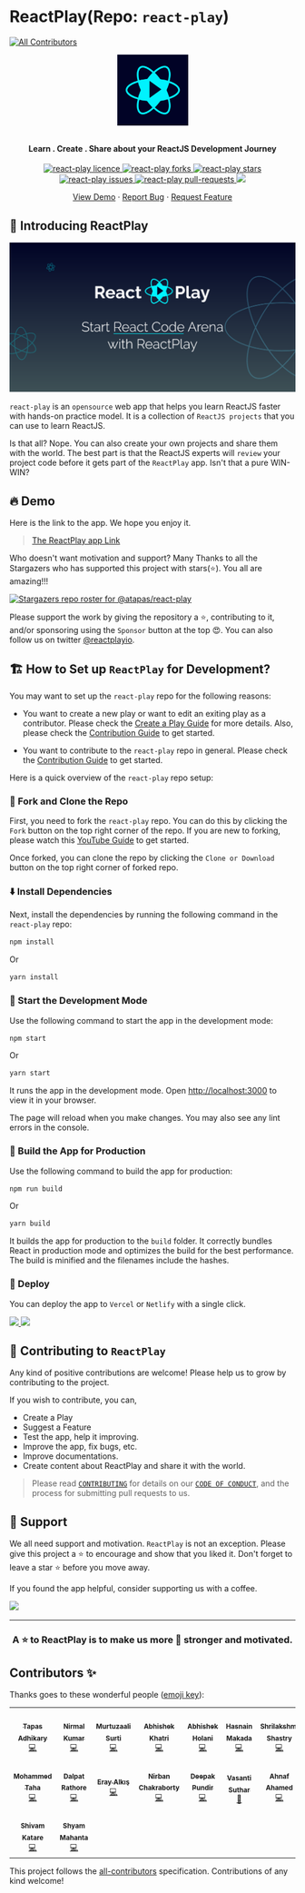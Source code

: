# ReactPlay(Repo: `react-play`)
<!-- ALL-CONTRIBUTORS-BADGE:START - Do not remove or modify this section -->
[![All Contributors](https://img.shields.io/badge/all_contributors-16-orange.svg?style=flat-square)](#contributors-)
<!-- ALL-CONTRIBUTORS-BADGE:END -->

<p align="center">
  <a href="https://reactplay.io/" target="_blank" style="font-size:50px"><img src="src/images/twitter-thumb.png" alt="react-play" width="125" /></a>
</p>

<h4 align="center">Learn . Create . Share about your ReactJS Development Journey</h4>

<p align="center">
  <a href="https://github.com/atapas/react-play/blob/master/LICENSE" target="blank">
<img src="https://img.shields.io/github/license/atapas/react-play?style=flat-square" alt="react-play licence" />
</a>
<a href="https://github.com/atapas/react-play/fork" target="blank">
<img src="https://img.shields.io/github/forks/atapas/react-play?style=flat-square" alt="react-play forks"/>
</a>
<a href="https://github.com/atapas/react-play/stargazers" target="blank">
<img src="https://img.shields.io/github/stars/atapas/react-play?style=flat-square" alt="react-play stars"/>
</a>
<a href="https://github.com/atapas/react-play/issues" target="blank">
<img src="https://img.shields.io/github/issues/atapas/react-play?style=flat-square" alt="react-play issues"/>
</a>
<a href="https://github.com/atapas/react-play/pulls" target="blank">
<img src="https://img.shields.io/github/issues-pr/atapas/react-play?style=flat-square" alt="react-play pull-requests"/>
</a>
<a href="https://twitter.com/intent/tweet?text=👋%20Check%20this%20amazing%20app%20https://reactplay.io/,%20created%20by%20@tapasadhikary%20and%20friends%0A%0A%23DEVCommunity%20%23100DaysOfCode%20@reactplayio"><img src="https://img.shields.io/twitter/url?label=Share%20on%20Twitter&style=social&url=https%3A%2F%2Fgithub.com%2Fatapas%2Freact-play"></a>

</p>

<p align="center">
    <a href="https://reactplay.io/" target="blank">View Demo</a>
    ·
    <a href="https://github.com/atapas/react-play/issues/new/choose">Report Bug</a>
    ·
    <a href="https://github.com/atapas/react-play/issues/new/choose">Request Feature</a>
</p>

## 👋 Introducing ReactPlay

<p align="center">
  <img src="src/images/og-image.png" alt="name"/>
</p>

`react-play` is an `opensource` web app that helps you learn ReactJS faster with hands-on practice model. It is a collection of `ReactJS projects` that you can use to learn ReactJS.

Is that all? Nope. You can also create your own projects and share them with the world. The best part is that the ReactJS experts will `review` your project code before it gets part of the `ReactPlay` app. Isn't that a pure WIN-WIN?
## 🔥 Demo
Here is the link to the app. We hope you enjoy it.

> [The ReactPlay app Link](https://reactplay.io)
  
Who doesn't want motivation and support? Many Thanks to all the Stargazers who has supported this project with stars(⭐). You all are amazing!!!

[![Stargazers repo roster for @atapas/react-play](https://reporoster.com/stars/atapas/react-play)](https://github.com/atapas/react-play/stargazers)

Please support the work by giving the repository a ⭐, contributing to it, and/or sponsoring using the `Sponsor` button at the top 😍. You can also follow us on twitter [@reactplayio](https://twitter.com/reactplayio).

## 🏗️ How to Set up `ReactPlay` for Development?

You may want to set up the `react-play` repo for the following reasons:

- You want to create a new play or want to edit an exiting play as a contributor. Please check the [Create a Play Guide](./CREATE-PLAY.md) for more details. Also, please check the [Contribution Guide](./CONTRIBUTING.md) to get started.

- You want to contribute to the `react-play` repo in general. Please check the [Contribution Guide](./CONTRIBUTING.md) to get started.

Here is a quick overview of the `react-play` repo setup:

### 🍴 Fork and Clone the Repo 
First, you need to fork the `react-play` repo. You can do this by clicking the `Fork` button on the top right corner of the repo. If you are new to forking, please watch this [YouTube Guide](https://www.youtube.com/watch?v=h8suY-Osn8Q) to get started.

Once forked, you can clone the repo by clicking the `Clone or Download` button on the top right corner of forked repo.

### ⬇️ Install Dependencies
Next, install the dependencies by running the following command in the `react-play` repo:

```bash
npm install
```
Or
  
```bash
yarn install
```

### 🦄 Start the Development Mode
Use the following command to start the app in the development mode:

```bash
npm start
```
Or
  
```bash
yarn start
```

It runs the app in the development mode. Open [http://localhost:3000](http://localhost:3000) to view it in your browser.

The page will reload when you make changes. You may also see any lint errors in the console.

### 🧱 Build the App for Production
Use the following command to build the app for production:

```bash
npm run build
```
Or
  
```bash
yarn build
```

It builds the app for production to the `build` folder. It correctly bundles React in production mode and optimizes the build for the best performance. The build is minified and the filenames include the hashes.

### 🚀 Deploy

You can deploy the app to `Vercel` or `Netlify` with a single click.

<a href="https://vercel.com/new/project?template=https://github.com/atapas/react-play">
<img src="https://vercel.com/button" height="37.5px" />
</a>
<a href="https://app.netlify.com/start/deploy?repository=https://github.com/atapas/react-play">
<img src="https://www.netlify.com/img/deploy/button.svg" height="37.5px" />
</a>

## 🤝 Contributing to `ReactPlay`
Any kind of positive contributions are welcome! Please help us to grow by contributing to the project.

If you wish to contribute, you can,

- Create a Play
- Suggest a Feature
- Test the app, help it improving.
- Improve the app, fix bugs, etc.
- Improve documentations.
- Create content about ReactPlay and share it with the world.

> Please read [`CONTRIBUTING`](CONTRIBUTING.md) for details on our [`CODE OF CONDUCT`](CODE_OF_CONDUCT.md), and the process for submitting pull requests to us.

## 🙏 Support

We all need support and motivation. `ReactPlay` is not an exception. Please give this project a ⭐️ to encourage and show that you liked it. Don't forget to leave a star ⭐️ before you move away.

If you found the app helpful, consider supporting us with a coffee.

<a href="https://www.buymeacoffee.com/greenroots">
    <img src="https://cdn.buymeacoffee.com/buttons/v2/default-yellow.png" height="50px">
</a>

---

<h3 align="center">
A ⭐️ to <b>ReactPlay</b> is to make us more 💪 stronger and motivated.
</h3>




## Contributors ✨

Thanks goes to these wonderful people ([emoji key](https://allcontributors.org/docs/en/emoji-key)):

<!-- ALL-CONTRIBUTORS-LIST:START - Do not remove or modify this section -->
<!-- prettier-ignore-start -->
<!-- markdownlint-disable -->
<table>
  <tr>
    <td align="center"><a href="https://tapasadhikary.com"><img src="https://avatars.githubusercontent.com/u/3633137?v=4?s=100" width="100px;" alt=""/><br /><sub><b>Tapas Adhikary</b></sub></a><br /><a href="https://github.com/atapas/react-play/commits?author=atapas" title="Code">💻</a></td>
    <td align="center"><a href="https://github.com/nirmalkc"><img src="https://avatars.githubusercontent.com/u/6359059?v=4?s=100" width="100px;" alt=""/><br /><sub><b>Nirmal Kumar</b></sub></a><br /><a href="https://github.com/atapas/react-play/commits?author=nirmalkc" title="Code">💻</a></td>
    <td align="center"><a href="https://murtuzaali-surti.me"><img src="https://avatars.githubusercontent.com/u/68743212?v=4?s=100" width="100px;" alt=""/><br /><sub><b>Murtuzaali Surti</b></sub></a><br /><a href="https://github.com/atapas/react-play/commits?author=murtuzaalisurti" title="Code">💻</a></td>
    <td align="center"><a href="https://github.com/abhishek-gogroup"><img src="https://avatars.githubusercontent.com/u/87639443?v=4?s=100" width="100px;" alt=""/><br /><sub><b>Abhishek Khatri</b></sub></a><br /><a href="https://github.com/atapas/react-play/commits?author=abhishek-gogroup" title="Code">💻</a></td>
    <td align="center"><a href="https://abhishek-90.github.io/My-Portfolio/"><img src="https://avatars.githubusercontent.com/u/43419831?v=4?s=100" width="100px;" alt=""/><br /><sub><b>Abhishek Holani</b></sub></a><br /><a href="https://github.com/atapas/react-play/commits?author=Abhishek-90" title="Code">💻</a></td>
    <td align="center"><a href="http://hasnainmakada-99.github.io"><img src="https://avatars.githubusercontent.com/u/82728823?v=4?s=100" width="100px;" alt=""/><br /><sub><b>Hasnain Makada</b></sub></a><br /><a href="https://github.com/atapas/react-play/commits?author=hasnainmakada-99" title="Code">💻</a></td>
    <td align="center"><a href="https://twitter.com/shrilakshmihg"><img src="https://avatars.githubusercontent.com/u/29778698?v=4?s=100" width="100px;" alt=""/><br /><sub><b>Shrilakshmi Shastry</b></sub></a><br /><a href="https://github.com/atapas/react-play/commits?author=shrilakshmishastry" title="Code">💻</a></td>
  </tr>
  <tr>
    <td align="center"><a href="https://github.com/6km"><img src="https://avatars.githubusercontent.com/u/62352949?v=4?s=100" width="100px;" alt=""/><br /><sub><b>Mohammed Taha</b></sub></a><br /><a href="https://github.com/atapas/react-play/commits?author=6km" title="Code">💻</a></td>
    <td align="center"><a href="https://dalpatrathoredev.web.app"><img src="https://avatars.githubusercontent.com/u/69510006?v=4?s=100" width="100px;" alt=""/><br /><sub><b>Dalpat Rathore</b></sub></a><br /><a href="https://github.com/atapas/react-play/commits?author=DalpatRathore" title="Code">💻</a></td>
    <td align="center"><a href="http://erayalkis.netlify.app"><img src="https://avatars.githubusercontent.com/u/80722863?v=4?s=100" width="100px;" alt=""/><br /><sub><b>Eray Alkış</b></sub></a><br /><a href="https://github.com/atapas/react-play/commits?author=erayalkis" title="Code">💻</a></td>
    <td align="center"><a href="https://nirban-chakraborty.netlify.app"><img src="https://avatars.githubusercontent.com/u/74231771?v=4?s=100" width="100px;" alt=""/><br /><sub><b>Nirban Chakraborty</b></sub></a><br /><a href="https://github.com/atapas/react-play/commits?author=nirban256" title="Code">💻</a></td>
    <td align="center"><a href="https://github.com/Deepak8717"><img src="https://avatars.githubusercontent.com/u/5671550?v=4?s=100" width="100px;" alt=""/><br /><sub><b>Deepak Pundir</b></sub></a><br /><a href="https://github.com/atapas/react-play/commits?author=Deepak8717" title="Code">💻</a></td>
    <td align="center"><a href="https://bio.link/vasantisuthar"><img src="https://avatars.githubusercontent.com/u/63599802?v=4?s=100" width="100px;" alt=""/><br /><sub><b>Vasanti Suthar</b></sub></a><br /><a href="https://github.com/atapas/react-play/commits?author=vasantisuthar" title="Documentation">📖</a></td>
    <td align="center"><a href="https://ahnaf.dev"><img src="https://avatars.githubusercontent.com/u/42427928?v=4?s=100" width="100px;" alt=""/><br /><sub><b>Ahnaf Ahamed</b></sub></a><br /><a href="https://github.com/atapas/react-play/commits?author=AhnafAhamed" title="Code">💻</a></td>
  </tr>
  <tr>
    <td align="center"><a href="https://www.showwcase.com/shivam-katare"><img src="https://avatars.githubusercontent.com/u/91705825?v=4?s=100" width="100px;" alt=""/><br /><sub><b>Shivam Katare</b></sub></a><br /><a href="https://github.com/atapas/react-play/commits?author=Shivam-Katare" title="Code">💻</a></td>
    <td align="center"><a href="https://github.com/Angryman18"><img src="https://avatars.githubusercontent.com/u/63530626?v=4?s=100" width="100px;" alt=""/><br /><sub><b>Shyam Mahanta</b></sub></a><br /><a href="https://github.com/atapas/react-play/commits?author=Angryman18" title="Code">💻</a></td>
  </tr>
</table>

<!-- markdownlint-restore -->
<!-- prettier-ignore-end -->

<!-- ALL-CONTRIBUTORS-LIST:END -->

This project follows the [all-contributors](https://github.com/all-contributors/all-contributors) specification. Contributions of any kind welcome!
